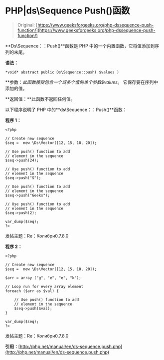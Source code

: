 # PHP|ds\Sequence Push()函数

> Original: [https://www.geeksforgeeks.org/php-dssequence-push-function/](https://www.geeksforgeeks.org/php-dssequence-push-function/)

**Ds\Sequence：：Push()**函数是 PHP 中的一个内置函数，它将值添加到序列的末尾。

**语法：**

```
*void* abstract public Ds\Sequence::push( $values )
```

**参数：**此函数接受包含一个或多个值的单个参数*$values*。 它保存要在序列中添加的值。

**返回值：**此函数不返回任何值。

以下程序说明了 PHP 中的**ds\Sequence：：Push()**函数：

**程序 1：**

```
<?php

// Create new sequence
$seq =  new \Ds\Vector([12, 15, 18, 20]);

// Use push() function to add
// element in the sequence
$seq->push(24);

// Use push() function to add
// element in the sequence
$seq->push("S");

// Use push() function to add
// element in the sequence
$seq->push("Geeks");

// Use push() function to add
// element in the sequence
$seq->push(2);

var_dump($seq);
?>
```

发帖主题：Re：Колибри0.7.8.0

**程序 2：**

```
<?php

// Create new sequence
$seq =  new \Ds\Vector([12, 15, 18, 20]);

$arr = array ("g", "e", "e", "k");

// Loop run for every array element  
foreach ($arr as $val) {  

    // Use push() function to add
    // element in the sequence
    $seq->push($val);
}

var_dump($seq);
?>
```

发帖主题：Re：Колибри0.7.8.0

**引用：**[http://php.net/manual/en/ds-sequence.push.php](http://php.net/manual/en/ds-sequence.push.php)